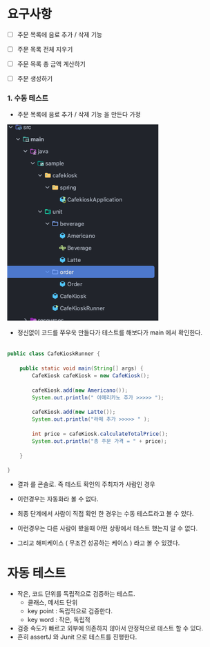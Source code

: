 # 요구사항 

- [ ] 주문 목록에 음료 추가 / 삭제 기능
- [ ] 주문 목록 전체 지우기
- [ ] 주문 목록 총 금액 계산하기
- [ ] 주문 생성하기


### 1. 수동 테스트

- 주문 목록에 음료 추가 / 삭제 기능 을 만든다 가정

![](images/35c4eabf.png)

- 정신없이 코드를 쭈우욱 만들다가 테스트를 해보다가 main 에서 확인한다.

```java

public class CafeKioskRunner {

    public static void main(String[] args) {
        CafeKiosk cafeKiosk = new CafeKiosk();

        cafeKiosk.add(new Americano());
        System.out.println(" 아메리카노 추가 >>>>> ");

        cafeKiosk.add(new Latte());
        System.out.println("라떼 추가 >>>>> " );

        int price = cafeKiosk.calculateTotalPrice();
        System.out.println("총 주문 가격 = " + price);

    }

}

```

- 결과 를 콘솔로. 즉 테스트 확인의 주최자가 사람인 경우 
- 이런경우는 자동화라 볼 수 없다. 
- 최종 단계에서 사람이 직접 확인 한 경우는 수동 테스트라고 볼 수 있다.

- 이런경우는 다른 사람이 봤을때 어떤 상황에서 테스트 했는지 알 수 없다.
- 그리고 해피케이스 ( 무조건 성공하는 케이스 ) 라고 볼 수 있겠다.

# 자동 테스트

- 작은, 코드 단위를 독립적으로 검증하는 테스트.
  - 클래스, 메서드 단위
  - key point : 독립적으로 검증한다.
  - key word : 작은, 독립적
- 검증 속도가 빠르고 외부에 의존하지 않아서 안정적으로 테스트 할 수 있다.
- 흔히 assertJ 와 Junit 으로 테스트를 진행한다.